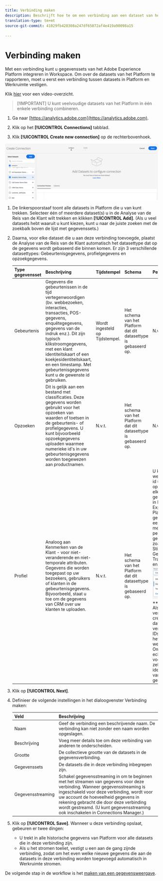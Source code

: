 ```yaml
---
title: Verbinding maken
description: Beschrijft hoe te om een verbinding aan een dataset van het Platform in de Analyse van de Reis van de Klant tot stand te brengen.
translation-type: tm+mt
source-git-commit: 41029fb428308a247df65072af4e419a90098a15

---
```



# Verbinding maken

Met een verbinding kunt u gegevenssets van het Adobe Experience Platform integreren in Workspace. Om over de datasets van het Platform te rapporteren, moet u eerst een verbinding tussen datasets in Platform en Werkruimte vestigen.

Klik [hier](https://docs.adobe.com/content/help/en/platform-learn/tutorials/cja/connecting-customer-journey-analytics-to-data-sources-in-platform.html) voor een video-overzicht.

>[!IMPORTANT] U kunt veelvoudige datasets van het Platform in één enkele verbinding combineren.

1. Ga naar [https://analytics.adobe.com](https://analytics.adobe.com).

1. Klik op het **[!UICONTROL Connections]** tabblad.

1. Klik **[!UICONTROL Create new connection]** op de rechterbovenhoek.

![Verbinding maken](assets/create-connection.png)

1. De linkerspoorstaaf toont alle datasets in Platform die u van kunt trekken. Selecteer één of meerdere dataset(s) u in de Analyse van de Reis van de Klant wilt trekken en klikken **[!UICONTROL Add]**. (Als u veel datasets hebt waaruit u kunt kiezen, kunt u naar de juiste zoeken met de zoekbalk boven de lijst met gegevenssets.)

1. Daarna, voor elke dataset die u aan deze verbinding toevoegde, plaatst de Analyse van de Reis van de Klant automatisch het datasettype dat op de gegevens wordt gebaseerd die binnen komen. Er zijn 3 verschillende datasettypes: Gebeurtenisgegevens, profielgegevens en opzoekgegevens.

   | Type gegevensset | Beschrijving | Tijdstempel | Schema | Persoon-id |
   |---|---|---|---|---|
   | Gebeurtenis | Gegevens die gebeurtenissen in de tijd vertegenwoordigen (bv. webbezoeken, interacties, transacties, POS-gegevens, enquêtegegevens, gegevens van de indruk enz.). Dit zijn typisch klikstroomgegevens, met een klant identiteitskaart of een koekjesidentiteitskaart, en een timestamp. Met gebeurtenisgegevens kunt u de gewenste id gebruiken. | Wordt ingesteld op Tijdstempel. | Het schema van het Platform dat dit datasettype is gebaseerd op. | N.v.t. |
   | Opzoeken | Dit is gelijk aan een bestand met classificaties. Deze gegevens worden gebruikt voor het opzoeken van waarden of toetsen in de gebeurtenis- of profielgegevens. U kunt bijvoorbeeld opzoekgegevens uploaden waarmee numerieke id&#39;s in uw gebeurtenisgegevens worden toegewezen aan productnamen. | N.v.t. | Het schema van het Platform dat dit datasettype is gebaseerd op. | N.v.t. |
   | Profiel | Analoog aan Kenmerken van de Klant - voor niet-veranderende en niet-temporale attributen. Gegevens die worden toegepast op uw bezoekers, gebruikers of klanten in de gebeurtenisgegevens. Bijvoorbeeld, staat u toe om de gegevens van CRM over uw klanten te uploaden. | N.v.t. | Het schema van het Platform dat dit datasettype is gebaseerd op. | U kunt kiezen welke persoon-id u wilt opnemen. Voor elke gegevensset die in het Adobe Experience Platform is gedefinieerd, is een eigen set met een of meer personen-id&#39;s gedefinieerd, zoals Cookie-id, Stitched ID, Gebruikersnaam, Trackingcode, enzovoort.<br>![Persoon](assets/person-id.png)**IDNote **: Als u een verbinding creeert die datasets met verschillende IDs omvat, zal het melden dat weerspiegelen. Om datasets echt samen te voegen, moet u zelfde identiteitskaart van de Persoon gebruiken. |

1. Klik op **[!UICONTROL Next]**.

1. Definieer de volgende instellingen in het dialoogvenster Verbinding maken:

   | Veld | Beschrijving |
   |---|---|
   | Naam | Geef de verbinding een beschrijvende naam. De verbinding kan niet zonder een naam worden opgeslagen. |
   | Beschrijving | Voeg meer details toe om deze verbinding van anderen te onderscheiden. |
   | Grootte | De collectieve grootte van de datasets in de gegevensverbinding. |
   | Gegevenssets | De datasets die in deze verbinding inbegrepen zijn. |
   | Gegevensstreaming | Schakel gegevensstreaming in om te beginnen met het streamen van gegevens voor deze verbinding. Wanneer gegevensstreaming is ingeschakeld voor deze verbinding, wordt voor uw account de hoeveelheid gegevens in rekening gebracht die door deze verbinding wordt gestreamd. (U kunt gegevensstreaming ook inschakelen in Connections Manager.) |

1. Klik op **[!UICONTROL Save]**. Wanneer u deze verbinding opslaat, gebeuren er twee dingen:

   * U trekt in alle historische gegevens van Platform voor alle datasets die in deze verbinding zijn.
   * Als u het stromen toeliet, vestigt u een aan de gang zijnde verbinding, zodat om het even welke nieuwe gegevens die aan de datasets in deze verbinding worden toegevoegd automatisch in Werkruimte stromen.

De volgende stap in de workflow is het [maken van een gegevensweergave](/help/data-views/create-dataview.md).
